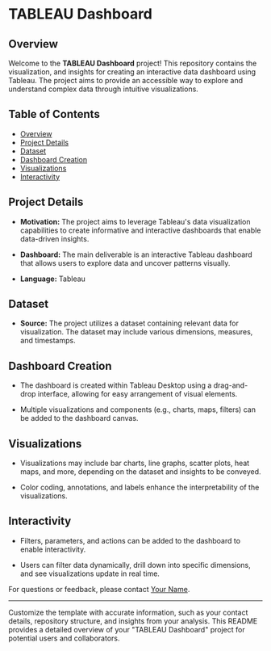 # TABLEAU Dashboard

## Overview

Welcome to the **TABLEAU Dashboard** project! This repository contains the visualization, and insights for creating an interactive data dashboard
using Tableau. The project aims to provide an accessible way to explore and understand complex data through intuitive visualizations.

## Table of Contents

- [Overview](#overview)
- [Project Details](#project-details)
- [Dataset](#dataset)
- [Dashboard Creation](#dashboard-creation)
- [Visualizations](#visualizations)
- [Interactivity](#interactivity)


## Project Details

- **Motivation:** The project aims to leverage Tableau's data visualization capabilities to create informative and interactive dashboards
  that enable data-driven insights.

- **Dashboard:** The main deliverable is an interactive Tableau dashboard that allows users to explore data and uncover patterns visually.

- **Language:** Tableau

## Dataset

- **Source:** The project utilizes a dataset containing relevant data for visualization.
   The dataset may include various dimensions, measures, and timestamps.


## Dashboard Creation

- The dashboard is created within Tableau Desktop using a drag-and-drop interface, allowing for easy arrangement of visual elements.

- Multiple visualizations and components (e.g., charts, maps, filters) can be added to the dashboard canvas.

## Visualizations

- Visualizations may include bar charts, line graphs, scatter plots, heat maps, and more, depending on the dataset and insights to be conveyed.

- Color coding, annotations, and labels enhance the interpretability of the visualizations.

## Interactivity

- Filters, parameters, and actions can be added to the dashboard to enable interactivity.

- Users can filter data dynamically, drill down into specific dimensions, and see visualizations update in real time.


For questions or feedback, please contact [Your Name](mailto:your.email@example.com).

---

Customize the template with accurate information, such as your contact details, repository structure, and insights from your analysis. This README provides a detailed overview of your "TABLEAU Dashboard" project for potential users and collaborators.
